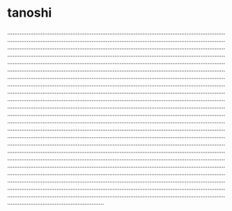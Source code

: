 # tanoshi

...........................................................................................................................................................................................................................................................................................................................................................................................................................................................................................................................................................................................................................................................................................................................................................................................................................................................................................................................................................................................................................................................................................................................................................................................................................................................................................................................................................................................................................................................................................................................................................................................................................................................................................................................................................................................................................................................................................................................................................................................................................................................................................................................................................................................................................................................................................................................................................................................................................................................................................................................................................................................................................................................................................................................................................................................................................................................................................................................................................................................................................